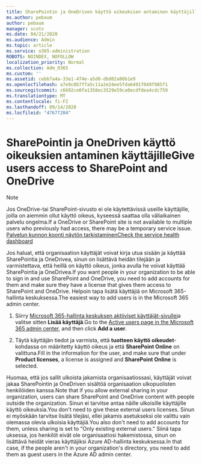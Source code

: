 ```yaml
---
title: SharePointin ja OneDriven käyttö oikeuksien antaminen käyttäjille
ms.author: pebaum
author: pebaum
manager: scotv
ms.date: 04/21/2020
ms.audience: Admin
ms.topic: article
ms.service: o365-administration
ROBOTS: NOINDEX, NOFOLLOW
localization_priority: Normal
ms.collection: Adm_O365
ms.custom: ''
ms.assetid: cebb7a4a-33e1-474e-a5d0-dbd02a80b1e9
ms.openlocfilehash: a7e9c0b7ffa5c11a2e24ee5fda6491f049f985f1
ms.sourcegitcommit: c6692ce0fa1358ec3529e59ca0ecdfdea4cdc759
ms.translationtype: MT
ms.contentlocale: fi-FI
ms.lasthandoff: 09/14/2020
ms.locfileid: "47677204"
---
```

# <a name="give-users-access-to-sharepoint-and-onedrive"></a><span data-ttu-id="2a5b4-102">SharePointin ja OneDriven käyttö oikeuksien antaminen käyttäjille</span><span class="sxs-lookup"><span data-stu-id="2a5b4-102">Give users access to SharePoint and OneDrive</span></span>

> [!NOTE]
> <span data-ttu-id="2a5b4-103">Jos OneDrive-tai SharePoint-sivusto ei ole käytettävissä useille käyttäjille, joilla on aiemmin ollut käyttö oikeus, kyseessä saattaa olla väliaikainen palvelu ongelma.</span><span class="sxs-lookup"><span data-stu-id="2a5b4-103">If a OneDrive or SharePoint site is not available to multiple users who previously had access, there may be a temporary service issue.</span></span> [<span data-ttu-id="2a5b4-104">Palvelun kunnon koonti näytön tarkistaminen</span><span class="sxs-lookup"><span data-stu-id="2a5b4-104">Check the service health dashboard</span></span>](https://portal.office.com/adminportal/home#/servicehealth)
  
<span data-ttu-id="2a5b4-105">Jos haluat, että organisaation käyttäjät voivat kirja utua sisään ja käyttää SharePointia ja OneDrivea, sinun on lisättävä heidän tilejään ja varmistettava, että heillä on käyttö oikeus, jonka avulla he voivat käyttää SharePointia ja OneDrivea.</span><span class="sxs-lookup"><span data-stu-id="2a5b4-105">If you want people in your organization to be able to sign in and use SharePoint and OneDrive, you need to add accounts for them and make sure they have a license that gives them access to SharePoint and OneDrive.</span></span> <span data-ttu-id="2a5b4-106">Helpoin tapa lisätä käyttäjiä on Microsoft 365-hallinta keskuksessa.</span><span class="sxs-lookup"><span data-stu-id="2a5b4-106">The easiest way to add users is in the Microsoft 365 admin center.</span></span>
  
1. <span data-ttu-id="2a5b4-107">Siirry [Microsoft 365-hallinta keskuksen aktiiviset käyttäjät-sivulle](https://portal.office.com/adminportal/home#/users)ja valitse sitten **Lisää käyttäjä**.</span><span class="sxs-lookup"><span data-stu-id="2a5b4-107">Go to the [Active users page in the Microsoft 365 admin center](https://portal.office.com/adminportal/home#/users), and then click **Add a user**.</span></span>
    
2. <span data-ttu-id="2a5b4-108">Täytä käyttäjän tiedot ja varmista, että **tuotteen käyttö oikeudet**-kohdassa on määritetty käyttö oikeus ja että **SharePoint Online** on valittuna.</span><span class="sxs-lookup"><span data-stu-id="2a5b4-108">Fill in the information for the user, and make sure that under **Product licenses**, a license is assigned and **SharePoint Online** is selected.</span></span> 
    
<span data-ttu-id="2a5b4-109">Huomaa, että jos sallit ulkoista jakamista organisaatiossasi, käyttäjät voivat jakaa SharePointin ja OneDriven sisältöä organisaation ulkopuolisten henkilöiden kanssa.</span><span class="sxs-lookup"><span data-stu-id="2a5b4-109">Note that if you allow external sharing in your organization, users can share SharePoint and OneDrive content with people outside the organization.</span></span> <span data-ttu-id="2a5b4-110">Sinun ei tarvitse antaa näille ulkoisille käyttäjille käyttö oikeuksia.</span><span class="sxs-lookup"><span data-stu-id="2a5b4-110">You don't need to give these external users licenses.</span></span> <span data-ttu-id="2a5b4-111">Sinun ei myöskään tarvitse lisätä tilejäsi, ellei jakamis asetukseksi ole valittu vain olemassa olevia ulkoisia käyttäjiä.</span><span class="sxs-lookup"><span data-stu-id="2a5b4-111">You also don't need to add accounts for them, unless sharing is set to "Only existing external users."</span></span> <span data-ttu-id="2a5b4-112">Siinä tapa uksessa, jos henkilöt eivät ole organisaatiosi hakemistossa, sinun on lisättävä heidät vieras käyttäjiksi Azure AD-hallinta keskuksessa.</span><span class="sxs-lookup"><span data-stu-id="2a5b4-112">In that case, if the people aren't in your organization's directory, you need to add them as guest users in the Azure AD admin center.</span></span>
  

